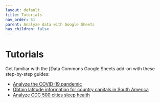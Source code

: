 ```yaml
---
layout: default
title: Tutorials
nav_order: 51
parent: Analyze data with Google Sheets
has_children: false
---
```


# Tutorials

Get familiar with the [Data Commons Google Sheets add-on with these step-by-step guides:

-   [Analyze the COVID-19 pandemic](sheets_covid.html)
-   [Obtain latitude information for country capitals in South America](sheets_latitude.html)
-   [Analyze CDC 500 cities sleep health](sheets_sleep.html)